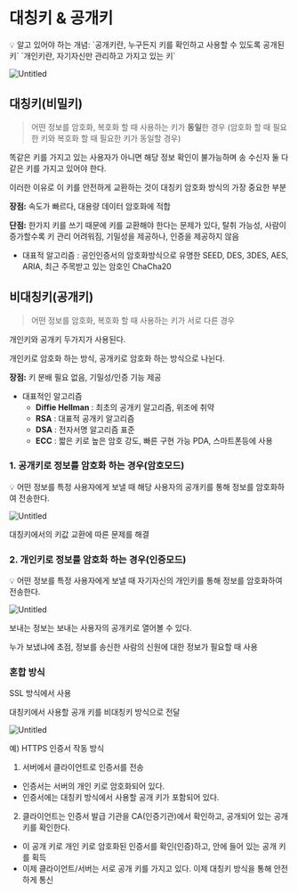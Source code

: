 # **대칭키 & 공개키**

<aside>
💡 알고 있어야 하는 개념: 
`공개키란, 누구든지 키를 확인하고 사용할 수 있도록 공개된 키`
`개인키란, 자기자신만 관리하고 가지고 있는 키`

</aside>

![Untitled](https://s3.us-west-2.amazonaws.com/secure.notion-static.com/105d9f1f-7e08-4e73-9dca-a83b1ff21ddf/Untitled.png?X-Amz-Algorithm=AWS4-HMAC-SHA256&X-Amz-Content-Sha256=UNSIGNED-PAYLOAD&X-Amz-Credential=AKIAT73L2G45EIPT3X45%2F20220707%2Fus-west-2%2Fs3%2Faws4_request&X-Amz-Date=20220707T105406Z&X-Amz-Expires=86400&X-Amz-Signature=9404012e6253675ff8e86f7d8b0406832a4b83c0da1fc5e27942f1829aa50b4b&X-Amz-SignedHeaders=host&response-content-disposition=filename%20%3D%22Untitled.png%22&x-id=GetObject)

## 대칭키(비밀키)

> 어떤 정보를 암호화, 복호화 할 때 사용하는 키가 **동일**한 경우                             (암호화 할 때 필요한 키와 복호화 할 때 필요한 키가 동일할 경우)
> 

똑같은 키를 가지고 있는 사용자가 아니면 해당 정보 확인이 불가능하며 송 수신자 둘 다 같은 키를 가지고 있어야 한다.

이러한 이유로 이 키를 안전하게 교환하는 것이 대칭키 암호화 방식의 가장 중요한 부분

**장점:** 속도가 빠르다, 대용량 데이터 암호화에 적합

**단점:** 한가지 키를 쓰기 때문에 키를 교환해야 한다는 문제가 있다, 탈취 가능성, 사람이 증가할수록 키 관리 어려워짐, 기밀성을 제공하나, 인증을 제공하지 않음

- 대표적 알고리즘 : 공인인증서의 암호화방식으로 유명한 SEED, DES, 3DES, AES, ARIA, 최근 주목받고 있는 암호인 ChaCha20

## 비대칭키(공개키)

> 어떤 정보를 암호화, 복호화 할 때 사용하는 키가 서로 다른 경우
> 

개인키와 공개키 두가지가 사용된다.

개인키로 암호화 하는 방식, 공개키로 암호화 하는 방식으로 나뉜다.

**장점:** 키 분배 필요 없음, 기밀성/인증 기능 제공

- 대표적인 알고리즘
    - **Diffie Hellman** : 최초의 공개키 알고리즘, 위조에 취약
    - **RSA** : 대표적 공개키 알고리즘
    - **DSA** : 전자서명 알고리즘 표준
    - **ECC** : 짧은 키로 높은 암호 강도, 빠른 구현 가능 PDA, 스마트폰등에 사용

### 1. 공개키로 정보를 암호화 하는 경우(암호모드)

<aside>
💡 어떤 정보를 특정 사용자에게 보낼 때 해당 사용자의 공개키를 통해 정보를 암호화하여 전송한다.

</aside>

![Untitled](https://s3.us-west-2.amazonaws.com/secure.notion-static.com/c6ddafc1-531a-4e4b-9b4c-a8b122d77132/Untitled.jpeg?X-Amz-Algorithm=AWS4-HMAC-SHA256&X-Amz-Content-Sha256=UNSIGNED-PAYLOAD&X-Amz-Credential=AKIAT73L2G45EIPT3X45%2F20220707%2Fus-west-2%2Fs3%2Faws4_request&X-Amz-Date=20220707T105435Z&X-Amz-Expires=86400&X-Amz-Signature=c7bab75c478c26f8962785cec5e49e915b732492a5ca0e9f2551b494ad35218b&X-Amz-SignedHeaders=host&response-content-disposition=filename%20%3D%22Untitled.jpeg%22&x-id=GetObject)

대칭키에서의 키값 교환에 따른 문제를 해결

### 2. 개인키로 정보를 암호화 하는 경우(인증모드)

<aside>
💡 어떤 정보를 특정 사용자에게 보낼 때 자기자신의 개인키를 통해 정보를 암호화하여 전송한다.

</aside>

![Untitled](https://s3.us-west-2.amazonaws.com/secure.notion-static.com/b885378a-9fba-4298-ba51-281d84ce2335/Untitled.jpeg?X-Amz-Algorithm=AWS4-HMAC-SHA256&X-Amz-Content-Sha256=UNSIGNED-PAYLOAD&X-Amz-Credential=AKIAT73L2G45EIPT3X45%2F20220707%2Fus-west-2%2Fs3%2Faws4_request&X-Amz-Date=20220707T105510Z&X-Amz-Expires=86400&X-Amz-Signature=d43d90e91da1a19b4660e2d23343d02683673652cb23d373bb227bb6ca49b5f4&X-Amz-SignedHeaders=host&response-content-disposition=filename%20%3D%22Untitled.jpeg%22&x-id=GetObject)

보내는 정보는 보내는 사용자의 공개키로 열어볼 수 있다.

누가 보냈냐에 초점, 정보를 송신한 사람의 신원에 대한 정보가 필요할 때 사용

### **혼합 방식**

SSL 방식에서 사용

대칭키에서 사용할 공개 키를 비대칭키 방식으로 전달

![Untitled](https://s3.us-west-2.amazonaws.com/secure.notion-static.com/ee12f0ca-9cc5-40c5-a5eb-6e3cd071e1f4/Untitled.png?X-Amz-Algorithm=AWS4-HMAC-SHA256&X-Amz-Content-Sha256=UNSIGNED-PAYLOAD&X-Amz-Credential=AKIAT73L2G45EIPT3X45%2F20220707%2Fus-west-2%2Fs3%2Faws4_request&X-Amz-Date=20220707T105539Z&X-Amz-Expires=86400&X-Amz-Signature=52de69981ac1ac801e6d0c6f5c099934e532869ac6f7d1b896edf07fa9140944&X-Amz-SignedHeaders=host&response-content-disposition=filename%20%3D%22Untitled.png%22&x-id=GetObject)

예) HTTPS 인증서 작동 방식

1. 서버에서 클라이언트로 인증서를 전송

- 인증서는 서버의 개인 키로 암호화되어 있다.
- 인증서에는 대칭키 방식에서 사용할 공개 키가 포함되어 있다.

2. 클라이언트는 인증서 발급 기관을 CA(인증기관)에서 확인하고, 공개되어 있는 공개 키를 확인한다.

- 이 공개 키로 개인 키로 암호화된 인증서를 확인(인증)하고, 안에 들어 있는 공개 키를 획득
- 이제 클라이언트/서버는 서로 공개 키를 가지고 있다. 이제 대칭키 방식을 통해 안전하게 통신